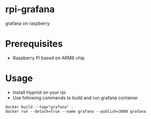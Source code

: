 # rpi-grafana
grafana on raspberry

# Prerequisites
* Raspberry PI based on ARM6 chip

# Usage
* Install Hypriot on your rpi
* Use following commands to build and run grafana container
```
docker build --tag="grafana" .
docker run --detach=true --name grafana --publish=3000 grafana
```

